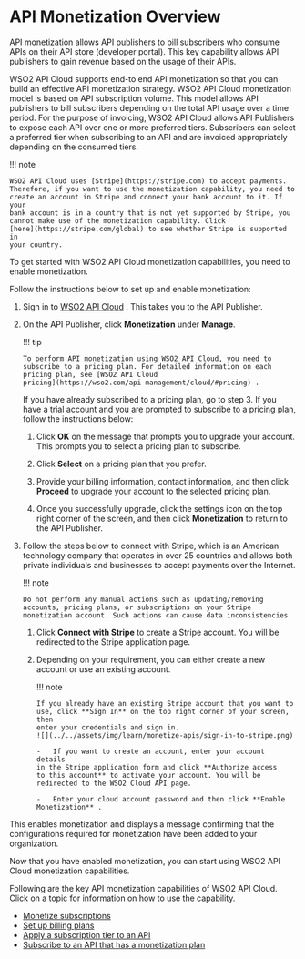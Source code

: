 # API Monetization Overview

API monetization allows API publishers to bill subscribers who consume
APIs on their API store (developer portal). This key capability allows
API publishers to gain revenue based on the usage of their APIs.

WSO2 API Cloud supports end-to end API monetization so that you can
build an effective API monetization strategy. WSO2 API Cloud
monetization model is based on API subscription volume. This model
allows API publishers to bill subscribers depending on the total API
usage over a time period. For the purpose of invoicing, WSO2 API Cloud
allows API Publishers to expose each API over one or more preferred
tiers. Subscribers can select a preferred tier when subscribing to an
API and are invoiced appropriately depending on the consumed tiers.

!!! note
    
    WSO2 API Cloud uses [Stripe](https://stripe.com) to accept payments.
    Therefore, if you want to use the monetization capability, you need to
    create an account in Stripe and connect your bank account to it. If your
    bank account is in a country that is not yet supported by Stripe, you
    cannot make use of the monetization capability. Click
    [here](https://stripe.com/global) to see whether Stripe is supported in
    your country.
    

To get started with WSO2 API Cloud monetization capabilities, you need
to enable monetization.

Follow the instructions below to set up and enable monetization:

1.  Sign in to [WSO2 API Cloud](https://api.cloud.wso2.com) . This takes
    you to the API Publisher.
2.  On the API Publisher, click **Monetization** under **Manage**.

    !!! tip
    
        To perform API monetization using WSO2 API Cloud, you need to
        subscribe to a pricing plan. For detailed information on each
        pricing plan, see [WSO2 API Cloud
        pricing](https://wso2.com/api-management/cloud/#pricing) .
      
      
    If you have already subscribed to a pricing plan, go to step
    3. If you have a trial account and you are
    prompted to subscribe to a pricing plan, follow the instructions
    below:

    1.  Click **OK** on the message that prompts you to upgrade your
        account. This prompts you to select a pricing plan to subscribe.
    2.  Click **Select** on a pricing plan that you prefer.

    3.  Provide your billing information, contact information, and then
        click **Proceed** to upgrade your account to the selected
        pricing plan.  
    4.  Once you successfully upgrade, click the settings icon on the
        top right corner of the screen, and then click **Monetization**
        to return to the API Publisher.

3.  Follow the steps below to connect with Stripe, which is an American
    technology company that operates in over 25 countries and allows
    both private individuals and businesses to accept payments over the
    Internet.

    !!! note
    
        Do not perform any manual actions such as updating/removing
        accounts, pricing plans, or subscriptions on your Stripe
        monetization account. Such actions can cause data inconsistencies.
    

    1.  Click **Connect with Stripe** to create a Stripe account. You
        will be redirected to the Stripe application page.
    2.  Depending on your requirement, you can either create a new
        account or use an existing account.

        !!! note
    
            If you already have an existing Stripe account that you want to
            use, click **Sign In** on the top right corner of your screen, then
            enter your credentials and sign in.
            ![](../../assets/img/learn/monetize-apis/sign-in-to-stripe.png)    

            -   If you want to create an account, enter your account details
            in the Stripe application form and click **Authorize access
            to this account** to activate your account. You will be
            redirected to the WSO2 Cloud API page.       

            -   Enter your cloud account password and then click **Enable
            Monetization** .  

This enables monetization and displays a message confirming that the
configurations required for monetization have been added to your
organization. 

Now that you have enabled monetization, you can start using WSO2 API
Cloud monetization capabilities.

Following are the key API monetization capabilities of WSO2 API Cloud.
Click on a topic for information on how to use the capability.  

-   [Monetize subscriptions](../monetize-subscriptions)
-   [Set up billing plans](../set-up-billing-plans)
-   [Apply a subscription tier to an API](../apply-a-subscription-tier-to-an-api)
-   [Subscribe to an API that has a monetization plan](../subscribe-to-an-api-that-has-a-monetization-plan)
